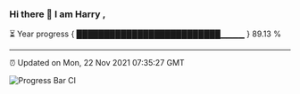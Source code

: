 ### Hi there 👋 I am Harry , 

⏳ Year progress { ██████████████████████████▁▁▁▁ } 89.13 %

---

⏰ Updated on Mon, 22 Nov 2021 07:35:27 GMT

![Progress Bar CI](https://github.com/duykhang68/duykhang68/workflows/Progress%20Bar%20CI/badge.svg)

